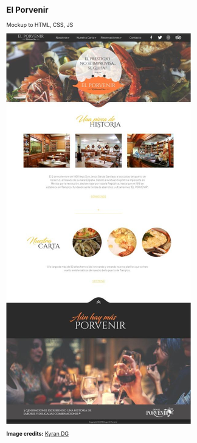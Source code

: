 ## El Porvenir

Mockup to HTML, CSS, JS

![El Provenir](./design-desktop.jpg)

**Image credits:** [Kyran DG](https://www.instagram.com/kyran.dg/)